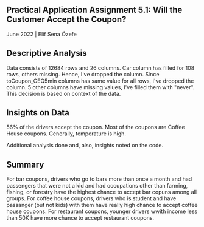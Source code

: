 Practical Application Assignment 5.1: Will the Customer Accept the Coupon?
--
June 2022 | Elif Sena Özefe


Descriptive Analysis
--
Data consists of 12684 rows and 26 columns.
Car column has filled for 108 rows, others missing. Hence, I've dropped the column.
Since toCoupon_GEQ5min columns has same value for all rows, I've dropped the column.
5 other columns have missing values, I've filled them with "never". This decision is based on context of the data.


Insights on Data
--
56% of the drivers accept the coupon.
Most of the coupons are Coffee House coupons.
Generally, temperature is high.

Additional analysis done and, also, insights noted on the code.


Summary
--
For bar coupons, drivers who go to bars more than once a month and had passengers that were not a kid and had occupations other than farming, fishing, or forestry have the highest chance to accept bar copuns among all groups.
For coffee house coupons, drivers who is student and have passanger (but not kids) with them have really high chance to accept coffee house coupons.
For restaurant coupons, younger drivers wwith income less than 50K have more chance to accept restaurant coupons.